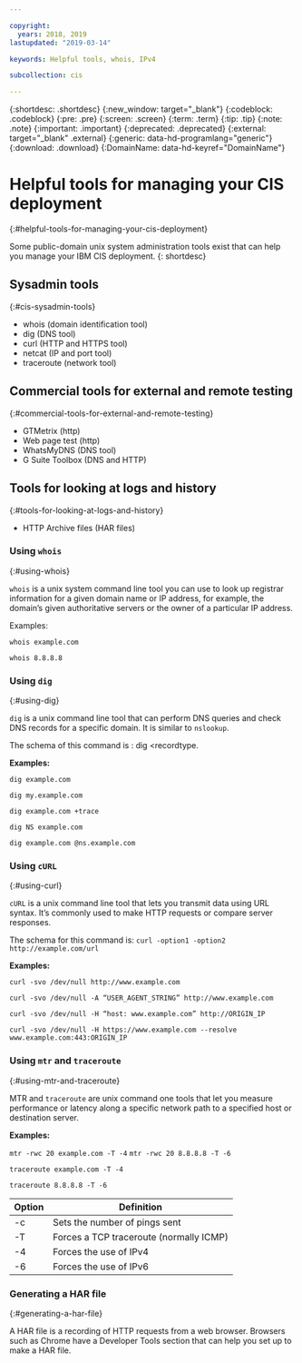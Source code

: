 ```yaml
---

copyright:
  years: 2018, 2019
lastupdated: "2019-03-14"

keywords: Helpful tools, whois, IPv4

subcollection: cis

---
```


{:shortdesc: .shortdesc}
{:new_window: target="_blank"}
{:codeblock: .codeblock}
{:pre: .pre}
{:screen: .screen}
{:term: .term}
{:tip: .tip}
{:note: .note}
{:important: .important}
{:deprecated: .deprecated}
{:external: target="_blank" .external}
{:generic: data-hd-programlang="generic"}
{:download: .download}
{:DomainName: data-hd-keyref="DomainName"}

# Helpful tools for managing your CIS deployment
{:#helpful-tools-for-managing-your-cis-deployment}

Some public-domain unix system administration tools exist that can help you manage your IBM CIS deployment.
{: shortdesc}

## Sysadmin tools
{:#cis-sysadmin-tools}

 * whois (domain identification tool)
 * dig (DNS tool)
 * curl (HTTP and HTTPS tool)
 * netcat (IP and port tool)
 * traceroute (network tool)

## Commercial tools for external and remote testing
{:#commercial-tools-for-external-and-remote-testing}

 * GTMetrix (http)
 * Web page test (http)
 * WhatsMyDNS (DNS tool)
 * G Suite Toolbox (DNS and HTTP)

## Tools for looking at logs and history
{:#tools-for-looking-at-logs-and-history}

 * HTTP Archive files (HAR files)


### Using `whois`
{:#using-whois}

`whois` is a unix system command line tool you can use to look up registrar information for a given domain name or IP address, for example, the domain’s given authoritative servers or the owner of a particular IP address.

Examples:

`whois example.com`

`whois 8.8.8.8`

### Using `dig`
{:#using-dig}

`dig` is a unix command line tool that can perform DNS queries and check DNS records for a specific domain. It is similar to `nslookup`.

The schema of this command is : dig <recordtype. <domainname> <options>

**Examples:**

`dig example.com`

`dig my.example.com`

`dig example.com +trace`

`dig NS example.com`

`dig example.com @ns.example.com`

### Using `cURL`
{:#using-curl}

`cURL` is a unix command line tool that lets you transmit data using URL syntax. It’s commonly used to make HTTP requests or compare server responses.

The schema for this command is: `curl -option1 -option2 http://example.com/url`

**Examples:**

`curl -svo /dev/null http://www.example.com`

`curl -svo /dev/null -A “USER_AGENT_STRING” http://www.example.com`

`curl -svo /dev/null -H “host: www.example.com” http://ORIGIN_IP`

`curl -svo /dev/null -H https://www.example.com --resolve www.example.com:443:ORIGIN_IP`

### Using `mtr` and `traceroute`
{:#using-mtr-and-traceroute}

MTR and `traceroute` are unix command one tools that let you measure performance or latency along a specific network path to a specified host or destination server.

**Examples:**

`mtr -rwc 20 example.com -T -4`
`mtr -rwc 20 8.8.8.8 -T -6`

`traceroute example.com -T -4`

`traceroute 8.8.8.8 -T -6`

| Option | Definition |
|---------|-----------|
| -c | Sets the number of pings sent |
| -T | Forces a TCP traceroute (normally ICMP) |
| -4 | Forces the use of IPv4 |
| -6 | Forces the use of IPv6 |

### Generating a HAR file
{:#generating-a-har-file}

A HAR file is a recording of HTTP requests from a web browser. Browsers such as Chrome have a Developer Tools section that can help you set up to make a HAR file.
